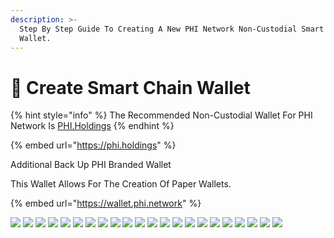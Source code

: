 ```yaml
---
description: >-
  Step By Step Guide To Creating A New PHI Network Non-Custodial Smart Chain
  Wallet.
---
```


# 🏦 Create Smart Chain Wallet

{% hint style="info" %}
The Recommended Non-Custodial Wallet For PHI Network Is [PHI.Holdings](https://phi.holdings)
{% endhint %}

{% embed url="https://phi.holdings" %}

Additional Back Up PHI Branded Wallet&#x20;

This Wallet Allows For The Creation Of Paper Wallets.

{% embed url="https://wallet.phi.network" %}

![](<../../../.gitbook/assets/IMG\_4870 2.jpg>) ![](../../../.gitbook/assets/IMG\_4871.jpg) ![](../../../.gitbook/assets/IMG\_4872.jpg) ![](../../../.gitbook/assets/IMG\_4873.jpg) ![](../../../.gitbook/assets/IMG\_4874.jpg) ![](../../../.gitbook/assets/IMG\_4875.jpg) ![](../../../.gitbook/assets/IMG\_4876.jpg) ![](../../../.gitbook/assets/IMG\_4877.jpg) ![](../../../.gitbook/assets/IMG\_4878.jpg) ![](../../../.gitbook/assets/IMG\_4879.jpg) ![](../../../.gitbook/assets/IMG\_4880.jpg) ![](../../../.gitbook/assets/IMG\_4881.jpg) ![](../../../.gitbook/assets/IMG\_4882.jpg) ![](../../../.gitbook/assets/IMG\_4883.jpg) ![](../../../.gitbook/assets/IMG\_4884.jpg) ![](../../../.gitbook/assets/IMG\_4885.jpg) ![](../../../.gitbook/assets/IMG\_4886.jpg) ![](../../../.gitbook/assets/IMG\_4887.jpg) ![](../../../.gitbook/assets/IMG\_4888.jpg) ![](../../../.gitbook/assets/IMG\_4889.jpg) ![](../../../.gitbook/assets/IMG\_4890.jpg) ![](../../../.gitbook/assets/IMG\_4891.jpg)
